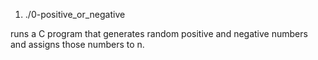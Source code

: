 1) ./0-positive_or_negative

runs a C program that generates random positive and negative numbers and assigns those numbers to n.
